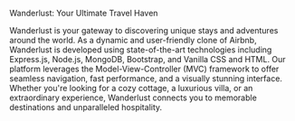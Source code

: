 Wanderlust: Your Ultimate Travel Haven

Wanderlust is your gateway to discovering unique stays and adventures around the world. As a dynamic and user-friendly clone of Airbnb, Wanderlust is developed using state-of-the-art technologies including Express.js, Node.js, MongoDB, Bootstrap, and Vanilla CSS and HTML. Our platform leverages the Model-View-Controller (MVC) framework to offer seamless navigation, fast performance, and a visually stunning interface. Whether you're looking for a cozy cottage, a luxurious villa, or an extraordinary experience, Wanderlust connects you to memorable destinations and unparalleled hospitality.
